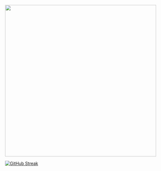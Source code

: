 <!-- Language Stats -->
<img src="https://github-readme-stats.vercel.app/api/top-langs/?username=davySorokin&layout=compact&theme=highcontrast&hide_border=true&date_format=%5BY%20%5DM%20j" width="495px"/><br />

<!-- Streak Stats -->
[![GitHub Streak](https://streak-stats.demolab.com?user=davySorokin&theme=highcontrast&hide_border=true&date_format=%5BY%20%5DM%20j)](https://git.io/streak-stats)
